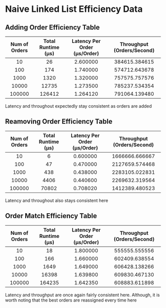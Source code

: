 # Naive Linked List Efficiency Data

## Adding Order Efficiency Table

| **Num of Orders** | **Total Runtime (µs)** | **Latency Per Order (µs/Order)** | **Throughput (Orders/Second)** |
| :-----------: |  :-----------: |  :-----------: |  :-----------: |
| 10 | 26 | 2.600000 | 384615.384615 |
| 100 | 174 | 1.740000 | 574712.643678 |
| 1000 | 1320 | 1.320000 | 757575.757576 |
| 10000 | 12735 | 1.273500 | 785237.534354 |
| 100000 | 126412 | 1.264120 | 791064.139480 |

Latency and throughout expectedly stay consistent as orders are added

## Reamoving Order Efficiency Table

| **Num of Orders** | **Total Runtime (µs)** | **Latency Per Order (µs/Order)** | **Throughput (Orders/Second)** |
| :-----------: |  :-----------: |  :-----------: |  :-----------: |
| 10 | 6 | 0.600000 | 1666666.666667 |
| 100 | 47 | 0.470000 | 2127659.574468 |
| 1000 | 438 | 0.438000 | 2283105.022831 |
| 10000 | 4406 | 0.440600 | 2269632.319564 |
| 100000 | 70802 | 0.708020 | 1412389.480523 |

Latency and throughout also stays consistent here

## Order Match Efficiency Table

| **Num of Orders** | **Total Runtime (µs)** | **Latency Per Order (µs/Order)** | **Throughput (Orders/Second)** |
| :-----------: |  :-----------: |  :-----------: |  :-----------: |
| 10 | 18 | 1.800000 | 555555.555556 |
| 100 | 166 | 1.660000 | 602409.638554 |
| 1000 | 1649 | 1.649000 | 606428.138266 |
| 10000 | 16398 | 1.639800 | 609830.467130 |
| 100000 | 164235 | 1.642350 | 608883.611898 |

Latency and throughput are once again fairly consistent here.
Although, it is worth noting that the best orders are reassigned every time here
